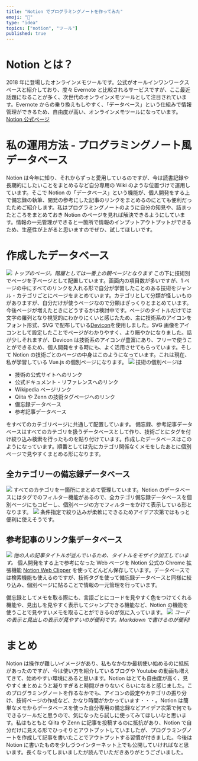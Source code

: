 ```yaml
---
title: "Notion でプログラミングノートを作ってみた"
emoji: "📔"
type: "idea"
topics: ["notion", "ツール"]
published: true
---
```


# Notion とは？

2018 年に登場したオンラインメモツールです。公式がオールインワンワークスペースと紹介しており、度々 Evernote と比較されるサービスですが、ここ最近話題になることが多く、次世代のオンラインメモツールとして注目されています。Evernote からの乗り換えもしやすく、「データベース」という仕組みで情報管理ができるため、自由度が高い、オンラインメモツールになっています。
[Notion 公式ページ](https://www.notion.so/)

# 私の運用方法 - プログラミングノート風データベース

Notion は今年に知り、それからずっと愛用しているのですが、今は読書記録や長期的にしたいことをまとめるなど自分専用の Wiki のような位置づけで運用しています。そこで Notion の「データベース」という機能が、個人開発をする上で備忘録の執筆、開発の参考にした記事のリンクをまとめるのにとても便利だったためご紹介します。私はプログラミングノートのように自分の知見や、詰まったところをまとめておき Notion のページを見れば解決できるようにしています。情報の一元管理ができると一箇所で情報のインプットアウトプットができるため、生産性が上がると思いますのでぜひ、試してほしいです。

# 作成したデータベース

![](https://storage.googleapis.com/zenn-user-upload/k2nwirud871fu8p967f3rz1n31u1)
_トップのページ。階層としては一番上の親ページとなります_
この下に技術別でページを子ページとして配置しています。画面内の項目数が多いですが、1 ページの中にすべてのリンクを入れる形で自分が学習したことのある技術をジャンル・カテゴリごとにページをまとめています。カテゴリとして分類が怪しいものがありますが、自分だけが使うページなので分類はざっくりとまとめています。今後ページが増えたときにどうするかは検討中です。ページのタイトルだけでは文字の羅列となり視覚的にわかりにくいと感じたため、主に技術系のアイコンをフォント形式、SVG で配布している[Devicon](https://devicon.dev/)を使用しました。SVG 画像をアイコンとして設定したことでページがわかりやすく、より賑やかになりました。話が少しそれますが、Devicon は技術系のアイコンが豊富にあり、フリーで使うことができるため、個人開発をする時にも、よく活用させてもらっています。そして Notion の技術ごとのページの中身はこのようになっています。これは現在、私が学習している Vue.js の個別ページになります。
![](https://storage.googleapis.com/zenn-user-upload/mtmgv31eaqty8d3o22z3u1ydh8p3)
技術の個別ページは

- 技術の公式サイトへのリンク
- 公式ドキュメント・リファレンスへのリンク
- Wikipedia ページリンク
- Qiita や Zenn の技術タグページへのリンク
- 備忘録データベース
- 参考記事データベース

をすべてのカテゴリページに共通して配置しています。
備忘録、参考記事データベースはすべてのカテゴリを扱うデータベースとして作り、技術ごとにタグを付け絞り込み検索を行ったものを貼り付けています。作成したデータベースはこのようになっています。順番としては先にカテゴリ関係なくメモをしたあとに個別ページで見やすくまとめる形になります。

## 全カテゴリーの備忘録データベース

![](https://storage.googleapis.com/zenn-user-upload/km7r9a0yxu16e5vxb6qwelgn0ar6)
すべてのカテゴリを一箇所にまとめて管理しています。Notion のデータベースにはタグでのフィルター機能があるので、全カテゴリ備忘録データベースを個別ページにもコピーし、個別ページの方でフィルターをかけて表示している形となります。
![](https://storage.googleapis.com/zenn-user-upload/0c1cytwib79kwffhff2hc5k2kbkq)
条件指定で絞り込みが柔軟にできるためアイデア次第ではもっと便利に使えそうです。

## 参考記事のリンク集データベース

![](https://storage.googleapis.com/zenn-user-upload/j7mkhk18bebsn9568thyzrk7zbrz)
_他の人の記事タイトルが並んでいるため、タイトルをモザイク加工しています。_
個人開発をする上で参考になった Web ページを Notion 公式の Chrome 拡張機能 [Notion Web Clipper](https://chrome.google.com/webstore/detail/notion-web-clipper/knheggckgoiihginacbkhaalnibhilkk) を使ってどんどん保存しています。データベースでは検索機能も使えるのですが、技術タグを使って備忘録データベースと同様に絞り込み、個別ページに貼ることで情報の一元管理を行っています。

備忘録としてメモを取る際にも、言語ごとにコードを見やすく色をつけてくれる機能や、見出しを見やすく表示してジャンプできる機能など、Notion の機能を使うことで見やすいメモを取ることができるのが気に入っています。
![](https://storage.googleapis.com/zenn-user-upload/ycvdcb3cg7e5g11ml83aicb5p7xv)
_コードの表示と見出しの表示が見やすいのが便利です。Markdown で書けるのが便利!_

# まとめ

Notion は操作が難しいイメージがあり、私もなかなか最初使い始めるのに抵抗があったのですが、今は使い方を紹介しているブログや Youtube の動画も増えてきて、始めやすい環境にあると思います。Notion はとても自由度が高く、見やすくまとめようと凝りすぎると時間がきりないくらいになると感じました。このプログラミングノートを作るなかでも、アイコンの設定やカテゴリの振り分け、技術ページの作成など、かなり時間がかかっています・・・。Notion は簡単なメモからデータベースを使った自分専用の備忘録などアイデア次第で何でもできるツールだと思うので、気になったら試しに使ってみてほしいなと思います。私はもともと Qiita や Zenn に記事を投稿するのに抵抗があり、Notion で自分だけに見える形でひっそりとアウトプットしていましたが、プログラミングノートを作成して記事を書いたことでアウトプットする習慣が付きました。今後は Notion に書いたものを少しづつインターネット上でも公開していければなと思います。長くなってしまいましたが読んでいただきありがとうございました。
